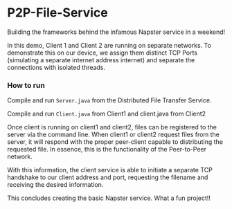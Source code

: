 # P2P-File-Service
Building the frameworks behind the infamous Napster service in a weekend!

In this demo, Client 1 and Client 2 are running on separate networks. To demonstrate this on our device, we assign them distinct TCP Ports (simulating a separate internet address internet) and separate the connections with isolated threads.

### How to run
Compile and run `Server.java` from the Distributed File Transfer Service.

Compile and run  `Client.java` from Client1 and client.java from Client2

Once client is running on client1 and client2, files can be registered to the server via the command line. When client1 or client2 request files from the server, it will respond with the proper peer-client capable to distributing the requested file. In essence, this is the functionality of the Peer-to-Peer network.

With this information, the client service is able to initiate a separate TCP handshake to our client address and port, requesting the filename and receiving the desired information.

This concludes creating the basic Napster service. What a fun project!!
